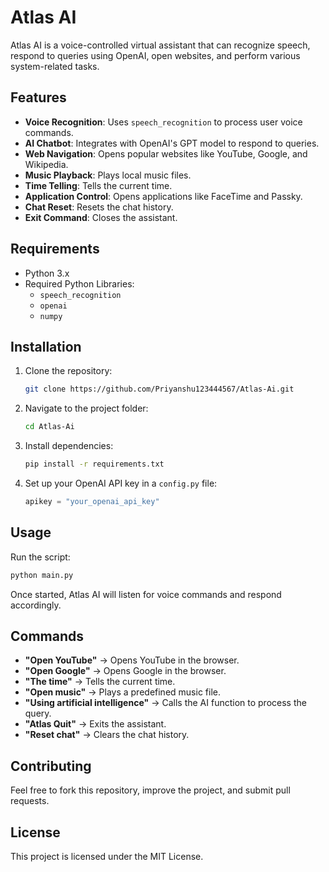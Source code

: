 # Atlas AI

Atlas AI is a voice-controlled virtual assistant that can recognize speech, respond to queries using OpenAI, open websites, and perform various system-related tasks.

## Features
- **Voice Recognition**: Uses `speech_recognition` to process user voice commands.
- **AI Chatbot**: Integrates with OpenAI's GPT model to respond to queries.
- **Web Navigation**: Opens popular websites like YouTube, Google, and Wikipedia.
- **Music Playback**: Plays local music files.
- **Time Telling**: Tells the current time.
- **Application Control**: Opens applications like FaceTime and Passky.
- **Chat Reset**: Resets the chat history.
- **Exit Command**: Closes the assistant.

## Requirements
- Python 3.x
- Required Python Libraries:
  - `speech_recognition`
  - `openai`
  - `numpy`

## Installation
1. Clone the repository:
   ```sh
   git clone https://github.com/Priyanshu123444567/Atlas-Ai.git
   ```
2. Navigate to the project folder:
   ```sh
   cd Atlas-Ai
   ```
3. Install dependencies:
   ```sh
   pip install -r requirements.txt
   ```
4. Set up your OpenAI API key in a `config.py` file:
   ```python
   apikey = "your_openai_api_key"
   ```

## Usage
Run the script:
```sh
python main.py
```
Once started, Atlas AI will listen for voice commands and respond accordingly.

## Commands
- **"Open YouTube"** → Opens YouTube in the browser.
- **"Open Google"** → Opens Google in the browser.
- **"The time"** → Tells the current time.
- **"Open music"** → Plays a predefined music file.
- **"Using artificial intelligence"** → Calls the AI function to process the query.
- **"Atlas Quit"** → Exits the assistant.
- **"Reset chat"** → Clears the chat history.

## Contributing
Feel free to fork this repository, improve the project, and submit pull requests.

## License
This project is licensed under the MIT License.
